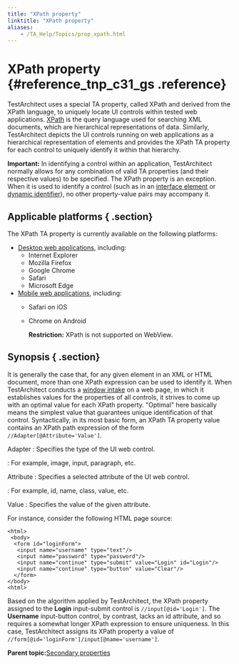 ```yaml
--- 
title: "XPath property"
linktitle: "XPath property"
aliases: 
    - /TA_Help/Topics/prop_xpath.html
---
```

# XPath property {#reference_tnp_c31_gs .reference}

TestArchitect uses a special TA property, called XPath and derived from the XPath language, to uniquely locate UI controls within tested web applications. [XPath](https://www.w3schools.com/xml/xpath_syntax.asp) is the query language used for searching XML documents, which are hierarchical representations of data. Similarly, TestArchitect depicts the UI controls running on web applications as a hierarchical representation of elements and provides the XPath TA property for each control to uniquely identify it within that hierarchy.

**Important:** In identifying a control within an application, TestArchitect normally allows for any combination of valid TA properties \(and their respective values\) to be specified. The XPath property is an exception. When it is used to identify a control \(such as in an [interface element](../../TA_Glossary/Topics/glossaryInterfaceElement.html) or [dynamic identifier](../../TA_Glossary/Topics/glossaryDynamicIdentifier.html)\), no other property-value pairs may accompany it.

## Applicable platforms { .section}

The XPath TA property is currently available on the following platforms:

-   [Desktop web applications](../../TA_Automation/Topics/Web_automation.html), including:
    -   Internet Explorer
    -   Mozilla Firefox
    -   Google Chrome
    -   Safari
    -   Microsoft Edge
-   [Mobile web applications](../../TA_Automation/Topics/aut_app_testing_mobile_web.html), including:
    -   Safari on iOS
    -   Chrome on Android

        **Restriction:** XPath is not supported on WebView.


## Synopsis { .section}

It is generally the case that, for any given element in an XML or HTML document, more than one XPath expression can be used to identify it. When TestArchitect conducts a [window intake](../../TA_Glossary/Topics/glossaryWindowIntake.html) on a web page, in which it establishes values for the properties of all controls, it strives to come up with an optimal value for each XPath property. "Optimal" here basically means the simplest value that guarantees unique identification of that control. Syntactically, in its most basic form, an XPath TA property value contains an XPath path expression of the form `//Adapter[@Attribute='Value']`.

Adapter
:   Specifies the type of the UI web control.

:   For example, image, input, paragraph, etc.

Attribute
:   Specifies a selected attribute of the UI web control.

:   For example, id, name, class, value, etc.

Value
:   Specifies the value of the given attribute.

For instance, consider the following HTML page source:

```
<html>
 <body>
  <form id="loginForm">
   <input name="username" type="text"/>
   <input name="password" type="password"/>
   <input name="continue" type="submit" value="Login" id="Login"/>
   <input name="continue" type="button" value="Clear"/>
  </form>
</body>
<html>
```

Based on the algorithm applied by TestArchitect, the XPath property assigned to the **Login** input-submit control is `//input[@id='Login']`. The **Username** input-button control, by contrast, lacks an id attribute, and so requires a somewhat longer XPath expression to ensure uniqueness. In this case, TestArchitect assigns its XPath property a value of `//form[@id='loginForm']/input[@name='username']`.

**Parent topic:**[Secondary properties](../../TA_Help/Topics/Interface_def_derived_properties.html)


